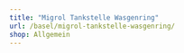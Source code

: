 ```yaml
---
title: "Migrol Tankstelle Wasgenring"
url: /basel/migrol-tankstelle-wasgenring/
shop: Allgemein
---
```

